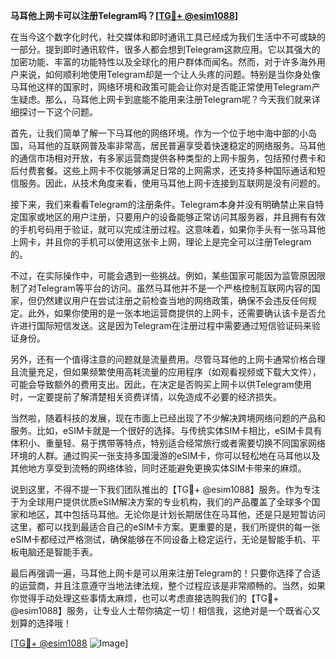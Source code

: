 **马耳他上网卡可以注册Telegram吗？[[TG💪+ @esim1088](https://t.me/s/esim1088)]**

在当今这个数字化时代，社交媒体和即时通讯工具已经成为我们生活中不可或缺的一部分。提到即时通讯软件，很多人都会想到Telegram这款应用。它以其强大的加密功能、丰富的功能特性以及全球化的用户群体而闻名。然而，对于许多海外用户来说，如何顺利地使用Telegram却是一个让人头疼的问题。特别是当你身处像马耳他这样的国家时，网络环境和政策可能会让你对是否能正常使用Telegram产生疑虑。那么，马耳他上网卡到底能不能用来注册Telegram呢？今天我们就来详细探讨一下这个问题。

首先，让我们简单了解一下马耳他的网络环境。作为一个位于地中海中部的小岛国，马耳他的互联网普及率非常高，居民普遍享受着快速稳定的网络服务。马耳他的通信市场相对开放，有多家运营商提供各种类型的上网卡服务，包括预付费卡和后付费套餐。这些上网卡不仅能够满足日常的上网需求，还支持多种国际通话和短信服务。因此，从技术角度来看，使用马耳他上网卡连接到互联网是没有问题的。

接下来，我们来看看Telegram的注册条件。Telegram本身并没有明确禁止来自特定国家或地区的用户注册，只要用户的设备能够正常访问其服务器，并且拥有有效的手机号码用于验证，就可以完成注册过程。这意味着，如果你手头有一张马耳他上网卡，并且你的手机可以使用这张卡上网，理论上是完全可以注册Telegram的。

不过，在实际操作中，可能会遇到一些挑战。例如，某些国家可能因为监管原因限制了对Telegram等平台的访问。虽然马耳他并不是一个严格控制互联网内容的国家，但仍然建议用户在尝试注册之前检查当地的网络政策，确保不会违反任何规定。此外，如果你使用的是一张本地运营商提供的上网卡，还需要确认该卡是否允许进行国际短信发送。这是因为Telegram在注册过程中需要通过短信验证码来验证身份。

另外，还有一个值得注意的问题就是流量费用。尽管马耳他的上网卡通常价格合理且流量充足，但如果频繁使用高耗流量的应用程序（如观看视频或下载大文件），可能会导致额外的费用支出。因此，在决定是否购买上网卡以供Telegram使用时，一定要提前了解清楚相关资费详情，以免造成不必要的经济损失。

当然啦，随着科技的发展，现在市面上已经出现了不少解决跨境网络问题的产品和服务。比如，eSIM卡就是一个很好的选择。与传统实体SIM卡相比，eSIM卡具有体积小、重量轻、易于携带等特点，特别适合经常旅行或者需要切换不同国家网络环境的人群。通过购买一张支持多国漫游的eSIM卡，你可以轻松地在马耳他以及其他地方享受到流畅的网络体验，同时还能避免更换实体SIM卡带来的麻烦。

说到这里，不得不提一下我们团队推出的【TG💪+ @esim1088】服务。作为专注于为全球用户提供优质eSIM解决方案的专业机构，我们的产品覆盖了全球多个国家和地区，其中包括马耳他。无论你是计划长期居住在马耳他，还是只是短暂访问这里，都可以找到最适合自己的eSIM卡方案。更重要的是，我们所提供的每一张eSIM卡都经过严格测试，确保能够在不同设备上稳定运行，无论是智能手机、平板电脑还是智能手表。

最后再强调一遍，马耳他上网卡是可以用来注册Telegram的！只要你选择了合适的运营商，并且注意遵守当地法律法规，整个过程应该是非常顺畅的。当然，如果你觉得手动处理这些事情太麻烦，也可以考虑直接选购我们的【TG💪+ @esim1088】服务，让专业人士帮你搞定一切！相信我，这绝对是一个既省心又划算的选择哦！

[[TG💪+ @esim1088](https://t.me/s/esim1088) ![Image](https://i.postimg.cc/4NQfJmqS/Snipaste-2025-05-13-00-14-12.png)]